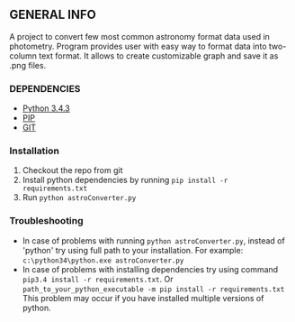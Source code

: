 ## GENERAL INFO
A project to convert few most common astronomy format data used in photometry. Program provides user with easy way to format data into two-column text format. It allows to create customizable graph and save it as .png files.
### DEPENDENCIES
* [Python 3.4.3](https://www.python.org/downloads/release/python-343/)
* [PIP](https://pypi.python.org/pypi/pip)
* [GIT](http://git-scm.com/downloads)

### Installation
1. Checkout the repo from git
2. Install python dependencies by running `pip install -r requirements.txt`
3. Run `python astroConverter.py`

### Troubleshooting
* In case of problems with running `python astroConverter.py`, instead of 'python' try using full path to your installation. For example: `c:\python34\python.exe astroConverter.py`
* In case of problems with installing dependencies try using command `pip3.4 install -r requirements.txt`. Or  `path_to_your_python_executable -m pip install -r requirements.txt` This problem may occur if you have installed multiple versions of python.
